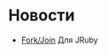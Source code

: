 # Новости
* [Fork/Join](http://www.igvita.com/2012/02/29/work-stealing-and-recursive-partitioning-with-fork-join/) Для JRuby
